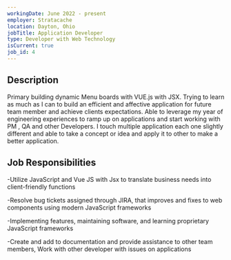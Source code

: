 ```yaml
---
workingDate: June 2022 - present
employer: Stratacache
location: Dayton, Ohio
jobTitle: Application Developer
type: Developer with Web Technology
isCurrent: true
job_id: 4
---
```


## Description

Primary building dynamic Menu boards with VUE.js with JSX. Trying to learn as much as I can to build an efficient and affective application for future team member and achieve clients expectations. Able to leverage my year of engineering experiences to ramp up on applications and start working with PM , QA and other Developers. I touch multiple application each one slightly different and able to take a concept or idea and apply it to other to make a better application.

## Job Responsibilities

-Utilize JavaScript and Vue JS with Jsx to translate business needs into client-friendly functions

-Resolve bug tickets assigned through JIRA, that improves and fixes to web components using modern JavaScript frameworks

-Implementing features, maintaining software, and learning proprietary JavaScript frameworks

-Create and add to documentation and provide assistance to other team members,
Work with other developer with issues on applications

